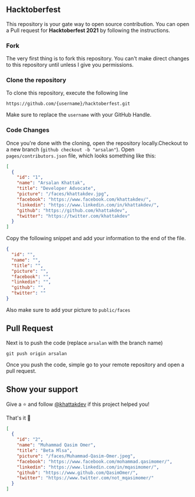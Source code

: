 ## Hacktoberfest

This repository is your gate way to open source contribution. You can open a Pull request for **Hacktoberfest 2021** by following the instructions.

### Fork

The very first thing is to fork this repository. You can't make direct changes to this repository until unless I give you permissions.

### Clone the repository

To clone this repository, execute the following line

```
https://github.com/{username}/hacktoberfest.git
```

Make sure to replace the `username` with your GitHub Handle.

### Code Changes

Once you're done with the cloning, open the repository locally.Checkout to a new branch (`github checkout -b "arsalan"`). Open `pages/contributors.json` file, which looks something like this:

```json
[
  {
    "id": "1",
    "name": "Arsalan Khattak",
    "title": "Developer Advocate",
    "picture": "/faces/khattakdev.jpg",
    "facebook": "https://www.facebook.com/khattakdev/",
    "linkedin": "https://www.linkedin.com/in/khattakdev/",
    "github": "https://github.com/khattakdev",
    "twitter": "https://twitter.com/khattakdev"
  }
]
```

Copy the following snippet and add your information to the end of the file.

```json
{
  "id": "",
  "name": "",
  "title": "",
  "picture": "",
  "facebook": "",
  "linkedin": "",
  "github": "",
  "twitter": ""
}
```

Also make sure to add your picture to `public/faces`

## Pull Request

Next is to push the code (replace `arsalan` with the branch name)

```
git push origin arsalan
```

Once you push the code, simple go to your remote repository and open a pull request.

## Show your support

Give a ⭐️ and follow [@khattakdev](https://github.com/khattakdev) if this project helped you!

That's it 🎉

```json
[
  {
    "id": "2",
    "name": "Muhammad Qasim Omer",
    "title": "Beta Mlsa",
    "picture": "/faces/Muhammad-Qasim-Omer.jpeg",
    "facebook": "https://www.facebook.com/mohammad.qasimomer/",
    "linkedin": "https://www.linkedin.com/in/mqasimomer/",
    "github": "https://www.github.com/QasimOmer/",
    "twitter": "https://www.twitter.com/not_mqasimomer/"
  }
]
```
